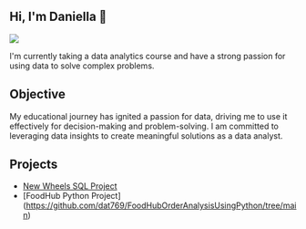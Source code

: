 ## Hi, I'm Daniella 👋
<a href="https://linkedin.com/in/dtorres23"><img src="https://img.shields.io/badge/-LinkedIn-0072b1?&style=for-the-badge&logo=linkedin&logoColor=white" /></a>


I'm currently taking a data analytics course and have a strong passion for using data to solve complex problems.

## Objective


My educational journey has ignited a passion for data, driving me to use it effectively for decision-making and problem-solving. I am committed to leveraging data insights to create meaningful solutions as a data analyst. 



## Projects
- [New Wheels SQL Project](https://github.com/dat769/SQLNewWheelsProject)
- [FoodHub Python Project] (https://github.com/dat769/FoodHubOrderAnalysisUsingPython/tree/main)
